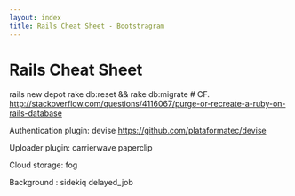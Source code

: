 ```yaml
---
layout: index
title: Rails Cheat Sheet - Bootstragram
---
```


# Rails Cheat Sheet

rails new depot
rake db:reset && rake db:migrate # CF. http://stackoverflow.com/questions/4116067/purge-or-recreate-a-ruby-on-rails-database


Authentication plugin: devise https://github.com/plataformatec/devise

Uploader plugin: carrierwave
                 paperclip
                 
Cloud storage: fog

Background : sidekiq
delayed_job


